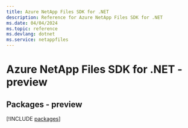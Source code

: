 ```yaml
---
title: Azure NetApp Files SDK for .NET
description: Reference for Azure NetApp Files SDK for .NET
ms.date: 04/04/2024
ms.topic: reference
ms.devlang: dotnet
ms.service: netappfiles
---
```

# Azure NetApp Files SDK for .NET - preview
## Packages - preview
[!INCLUDE [packages](netapp-files-index.md)]